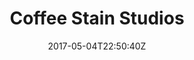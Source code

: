 ---
title: "Coffee Stain Studios"
site_link: "http://www.coffeestainstudios.com/"
description: "Game Developer & Publisher."
location: "Skövde"
active: true
active_from: "2010-01-01"
active_to: ""
tags: []
date: "2017-05-04T22:50:40Z"
---